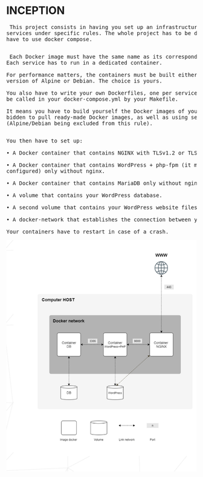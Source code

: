 # INCEPTION 
<pre> This project consists in having you set up an infrastructure composed of different
services under specific rules. The whole project has to be done in a virtual machine. You
have to use docker compose.<br/><br/></pre>
<pre> Each Docker image must have the same name as its corresponding service.
Each service has to run in a dedicated container.<br />
For performance matters, the containers must be built either from the penultimate stable
version of Alpine or Debian. The choice is yours.<br />
You also have to write your own Dockerfiles, one per service. The Dockerfiles must
be called in your docker-compose.yml by your Makefile.<br />
It means you have to build yourself the Docker images of your project. It is then for-
bidden to pull ready-made Docker images, as well as using services such as DockerHub
(Alpine/Debian being excluded from this rule).<br /><br /></pre>
<pre>You then have to set up:<br />
• A Docker container that contains NGINX with TLSv1.2 or TLSv1.3 only.<br />
• A Docker container that contains WordPress + php-fpm (it must be installed and
configured) only without nginx.<br />
• A Docker container that contains MariaDB only without nginx.<br />
• A volume that contains your WordPress database.<br />
• A second volume that contains your WordPress website files.<br />
• A docker-network that establishes the connection between your containers.<br />
Your containers have to restart in case of a crash.<br /></pre>
![alt text](https://github.com/amouhtal/Inception/blob/main/iception_diagram.png?raw=true)
